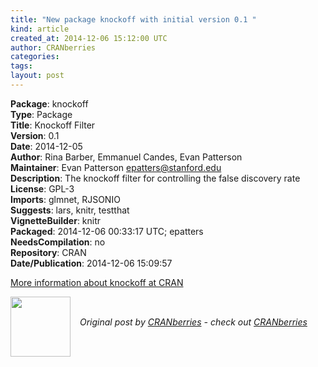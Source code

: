 ```yaml
---
title: "New package knockoff with initial version 0.1 "
kind: article
created_at: 2014-12-06 15:12:00 UTC
author: CRANberries
categories: 
tags: 
layout: post
---
```

<strong>Package</strong>: knockoff<br>
<strong>Type</strong>: Package<br>
<strong>Title</strong>: Knockoff Filter<br>
<strong>Version</strong>: 0.1<br>
<strong>Date</strong>: 2014-12-05<br>
<strong>Author</strong>: Rina Barber, Emmanuel Candes, Evan Patterson<br>
<strong>Maintainer</strong>: Evan Patterson <epatters@stanford.edu><br>
<strong>Description</strong>: The knockoff filter for controlling the false discovery rate<br>
<strong>License</strong>: GPL-3<br>
<strong>Imports</strong>: glmnet, RJSONIO<br>
<strong>Suggests</strong>: lars, knitr, testthat<br>
<strong>VignetteBuilder</strong>: knitr<br>
<strong>Packaged</strong>: 2014-12-06 00:33:17 UTC; epatters<br>
<strong>NeedsCompilation</strong>: no<br>
<strong>Repository</strong>: CRAN<br>
<strong>Date/Publication</strong>: 2014-12-06 15:09:57<br>

<p>
<a href="http://cran.r-project.org/web/packages/knockoff/index.html">More information about knockoff at CRAN</a><div class="author">
  <img src="" style="width: 96px; height: 96;">
  <span style="position: absolute; padding: 32px 15px;">
    <i>Original post by <a href="http://twitter.com/">CRANberries</a> - check out <a href="http://dirk.eddelbuettel.com/cranberries">CRANberries   </a></i>
  </span>
</div>
